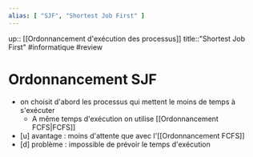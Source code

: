 ```yaml
---
alias: [ "SJF", "Shortest Job First" ]
---
```

up:: [[Ordonnancement d'exécution des processus]]
title::"Shortest Job First"
#informatique #review 
# Ordonnancement SJF

 - on choisit d'abord les processus qui mettent le moins de temps à s'exécuter
     - A même temps d'exécution on utilise [[Ordonnancement FCFS|FCFS]]
 - [u] avantage : moins d'attente que avec l'[[Ordonnancement FCFS]]
 - [d] problème : impossible de prévoir le temps d'exécution